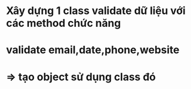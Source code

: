 # Xây dựng 1 class validate dữ liệu với các method chức năng
# validate email,date,phone,website
# => tạo object sử dụng class đó 


